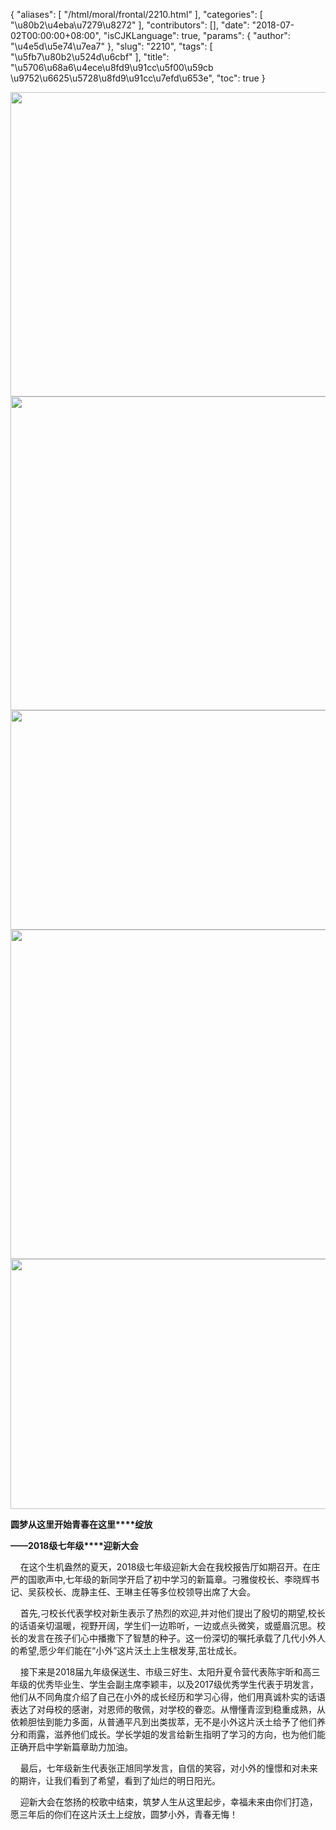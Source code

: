{
    "aliases": [
        "/html/moral/frontal/2210.html"
    ],
    "categories": [
        "\u80b2\u4eba\u7279\u8272"
    ],
    "contributors": [],
    "date": "2018-07-02T00:00:00+08:00",
    "isCJKLanguage": true,
    "params": {
        "author": "\u4e5d\u5e74\u7ea7"
    },
    "slug": "2210",
    "tags": [
        "\u5fb7\u80b2\u524d\u6cbf"
    ],
    "title": "\u5706\u68a6\u4ece\u8fd9\u91cc\u5f00\u59cb  \u9752\u6625\u5728\u8fd9\u91cc\u7efd\u653e",
    "toc": true
}


<img
    src="https://cdn.tfls.online/mirror/full/ef6b7124332ba2f0baf1235d6615278bcb1e3d06.jpg"
    style="display:block;margin-left:auto;margin-right:auto;"
    decoding="async"
    fetchpriority="auto"
    loading="lazy"
    height="487"
    width="600"
/>
<img
    src="https://cdn.tfls.online/mirror/full/6be881948c2d75aeab3634a81299b8e055abdd40.jpg"
    style="display:block;margin-left:auto;margin-right:auto;"
    decoding="async"
    fetchpriority="auto"
    loading="lazy"
    height="502"
    width="600"
/>
<img
    src="https://cdn.tfls.online/mirror/full/e8bb5c5134df0ab68bbe55567c4034e51b903592.jpg"
    style="display:block;margin-left:auto;margin-right:auto;"
    decoding="async"
    fetchpriority="auto"
    loading="lazy"
    height="351"
    width="600"
/>
<img
    src="https://cdn.tfls.online/mirror/full/c8ad0581580ac6af70a8875399fdf52d4680b08e.jpg"
    style="display:block;margin-left:auto;margin-right:auto;"
    decoding="async"
    fetchpriority="auto"
    loading="lazy"
    height="527"
    width="600"
/>
<img
    src="https://cdn.tfls.online/mirror/full/bcb50dd05c3c3f6f33eb6f6d1a9d9da405b98e09.jpg"
    style="display:block;margin-left:auto;margin-right:auto;"
    decoding="async"
    fetchpriority="auto"
    loading="lazy"
    height="400"
    width="600"
/>







**圆梦****从这里开始****青春在这里****绽放**




**——****201****8****级****七年级****迎新大会**




    在这个生机盎然的夏天，2018级七年级迎新大会在我校报告厅如期召开。在庄严的国歌声中,七年级的新同学开启了初中学习的新篇章。刁雅俊校长、李晓辉书记、吴荻校长、庞静主任、王琳主任等多位校领导出席了大会。




    首先,刁校长代表学校对新生表示了热烈的欢迎,并对他们提出了殷切的期望,校长的话语亲切温暖，视野开阔，学生们一边聆听，一边或点头微笑，或蹙眉沉思。校长的发言在孩子们心中播撒下了智慧的种子。这一份深切的嘱托承载了几代小外人的希望,愿少年们能在“小外”这片沃土上生根发芽,茁壮成长。




    接下来是2018届九年级保送生、市级三好生、太阳升夏令营代表陈宇昕和高三年级的优秀毕业生、学生会副主席李颖丰，以及2017级优秀学生代表于玥发言，他们从不同角度介绍了自己在小外的成长经历和学习心得，他们用真诚朴实的话语表达了对母校的感谢，对恩师的敬佩，对学校的眷恋。从懵懂青涩到稳重成熟，从依赖胆怯到能力多面，从普通平凡到出类拔萃，无不是小外这片沃土给予了他们养分和雨露，滋养他们成长。学长学姐的发言给新生指明了学习的方向，也为他们能正确开启中学新篇章助力加油。




    最后，七年级新生代表张正旭同学发言，自信的笑容，对小外的憧憬和对未来的期许，让我们看到了希望，看到了灿烂的明日阳光。




    迎新大会在悠扬的校歌中结束，筑梦人生从这里起步，幸福未来由你们打造，愿三年后的你们在这片沃土上绽放，圆梦小外，青春无悔！




               




  



